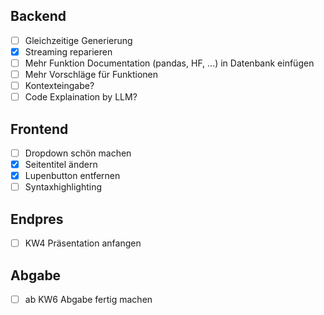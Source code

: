 ## Backend
- [ ] Gleichzeitige Generierung
- [x] Streaming reparieren
- [ ] Mehr Funktion Documentation (pandas, HF, ...) in Datenbank einfügen
- [ ] Mehr Vorschläge für Funktionen
- [ ] Kontexteingabe?
- [ ] Code Explaination by LLM?

## Frontend
- [ ] Dropdown schön machen
- [x] Seitentitel ändern
- [x] Lupenbutton entfernen
- [ ] Syntaxhighlighting

## Endpres
- [ ] KW4 Präsentation anfangen

## Abgabe
- [ ] ab KW6 Abgabe fertig machen
